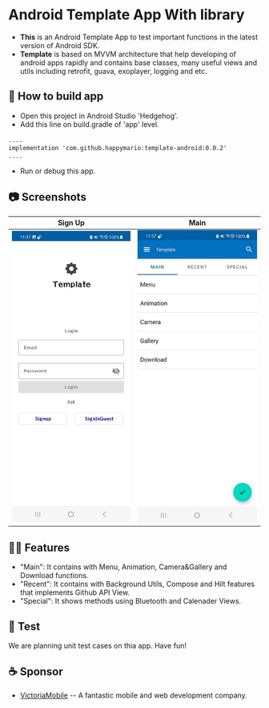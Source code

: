 # Android Template App With library

* **This** is an Android Template App to test important functions in the latest version of Android SDK.
*  **Template** is based on MVVM architecture that help developing of android apps rapidly 
and contains base classes, many useful views and utils including retrofit, guava, exoplayer, logging and etc.

## :hammer: How to build app
* Open this project in Android Studio 'Hedgehog'.
* Add this line on build.gradle of 'app' level. 
````
....
implementation 'com.github.happymario:template-android:0.0.2'
....
````
* Run or debug this app.

## :camera: Screenshots
| Sign Up | Main |
| :---: | :---: |
| ![Main](data/images/main1.png) | ![Menu](data/images/main2.png) |

## :ok_woman: Features
* "Main": It contains with Menu, Animation, Camera&Gallery and Download functions.
* "Recent": It contains with Background Utils, Compose and Hilt features that implements Github API View.
* "Special": It shows methods using Bluetooth and Calenader Views.

## :blue_book: Test
We are planning unit test cases on thia app. Have fun!


## :coffee: Sponsor
- [VictoriaMobile](http://inlight.xyz) -- A fantastic mobile and web development company. 





